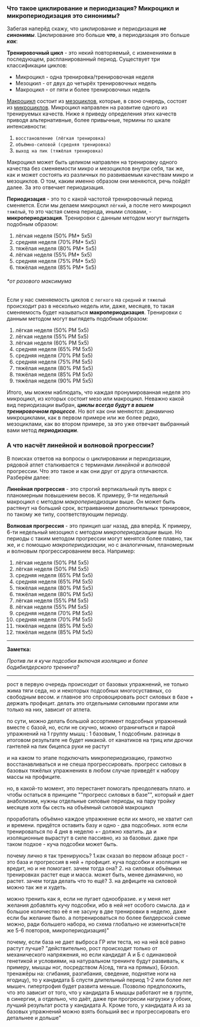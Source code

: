 ### Что такое циклирование и периодизация? Микроцикл и микропериодизация это синонимы?
 Забегая наперёд скажу, что циклирование и периодизация ***не синонимы***. Циклирование это больше ***что***, а периодизация это больше ***как***:


**Тренировочный цикл** - это некий повторяемый, с изменениями в последующем, распланированный период. 
Существует три классификации циклов:

- Микроцикл - одна тренировка/тренировочная неделя 
- Мезоцкил - от двух до четырёх тренировочных недель 
- Макроцикл - от пяти и более тренировочных недель

<u>Макроцикл</u> состоит из <u>мезоциклов</u>, которые, в свою очередь, состоят из <u>микроциклов</u>. 
Микроцикл направлен на развитие одного из тренируемых качеств. 
Ниже я приведу определения этих качеств приводя альтернативные, более привычные, термины по шкале интенсивности:
 
1. `восстановление (лёгкая тренировка)`
2. `объёмно-силовой (средняя тренировка)` 
3. `выход на пик (тяжёлая тренировка)` 

Макроцикл может быть целиком направлен 
на тренировку одного качества без сменяемости микро и мезоциклов внутри себя, так же, как и может состоять из различных по развиваемым качествам микро и мезоциклов. О том, каким именно образом они меняются, речь пойдёт далее. За это отвечает периодизация.

**Периодизация** - это то с какой частотой тренировочный период сменяется. 
Если мы делаем микроцикл `лёгкий`, а после него микроцикл `тяжёлый`, то это частая смена периода, 
иными словами, - **микропериодизация**. 
Тренировки с данным методом  могут выглядеть подобным образом:
1. лёгкая неделя (50% PM* 5х5)
2. средняя неделя (70% РМ* 5х5)
3. тяжёлая неделя (80% РМ* 5х5)
4. лёгкая неделя (55% PM* 5х5)
5. средняя неделя (75% РМ* 5х5)
6. тяжёлая неделя (85% РМ* 5х5)
###### *от разового максимума

Если у нас сменяемость циклов с `легкого` на `средний` и `тяжелый` происходит раз в несколько недель или, даже, месяцев, то такая сменяемость будет называться **макропериодизация**.
Тренировки с данным методом  могут выглядеть подобным образом:
1. лёгкая неделя (50% РМ 5х5)
2. лёгкая неделя (55% РМ 5х5)
3. лёгкая неделя (60% РМ 5х5)
4. средняя неделя (65% РМ 5х5)
5. средняя неделя (70% РМ 5х5)
6. средняя неделя (75% РМ 5х5)
7. тяжёлая неделя (80% РМ 5х5)
8. тяжёлая неделя (85% РМ 5х5)
9. тяжёлая неделя (90% РМ 5х5)

Итого, мы можем наблюдать, что каждая пронумированная неделя это микроцикл, из которых состоит мезо или макроцикл. Неважно какой вид периодизации выбран, ***циклы всегда будут в вашем тренировочном процессе***. Но вот как они меняются: динамично микроциклами, как в первом примере или же более редко, мезоциклами, как во втором примере, за это уже отвечает выбранный вами метод ***периодизации***. 


### А что насчёт линейной и волновой прогрессии?
В поисках ответов на вопросы о циклировании и периодизации, рядовой атлет сталкивается с терминами *линейной* и *волновой* прогрессии.
Что это такое и как они друг от друга отличаются. Разберём далее:        

**Линейная прогрессия** - это строгий вертикальный путь вверх с планомерным повышением весов. К примеру, 9-ти недельный макроцикл с методом *макропериодизации* выше. Он может быть растянут на больший срок, встраиванием дополнительных тренировок, по такому же типу, соответствующим периоду.

**Волновая прогрессия** - это принцип шаг назад, два вперёд. К примеру, 6-ти недельный мезоцикл с методом *микропериодизации* выше. Но периоды с таким методом прогрессии могут менятся более плавно, так же, и с помощью *макропериодизации*, но с аналогичным, планомерным и волновым прогрессированием веса. Например:
1. лёгкая неделя (50% РМ 5х5)
2. лёгкая неделя (50% РМ 5х5)
3. средняя неделя (65% РМ 5х5)
4. средняя неделя (65% РМ 5х5)
5. тяжёлая неделя (80% РМ 5х5)
6. тяжёлая неделя (80% РМ 5х5)
7. лёгкая неделя (55% РМ 5х5)
8. лёгкая неделя (55% РМ 5х5)
9. средняя неделя (70% РМ 5х5)
10. средняя неделя (70% РМ 5х5)
11. тяжёлая неделя (85% РМ 5х5)
12. тяжёлая неделя (85% РМ 5х5)




---
**Заметка:**

*Против ли я кучи подсобки включая изоляцию и более бодибилдерского тренинга?*

---

рост в первую очередь происходит от базовых упражнений, не только жима тяги седа, но и некоторых подсобных многосуставных, со свободным весом.
и главное это спровоцировать рост силовых в базе + держать профицит. делать это отдельными силовыми прогами или только на них, зависит от атлета.

по сути, можно делать большой ассортимент подсобных упражнений вместе с базой, но, если не скучно, можно ограничиться и парой упражнений на 1 группу мышц :
1 базовым, 1 подсобным. разницы в итоговом результате не будет никакой. от канатиков на триц или дрочки гантелей на пик бицепса руки не растут

и на каком то этапе подключать микропериодизацию, грамотно восстанавливаться и не спеша прогрессировать. 
прогресс силовых в базовых тяжёлых упражнениях в любом случае приведёт к набору массы на профиците.

но, в какой-то момент, это перестанет помогать преодолевать плато. и чтобы остаться в принципе ""прогресс силовых в базе"", который и дает анаболизим, 
нужны отдельные силовые периоды, на пару тройку месяцев хотя бы сесть на объёмный силовой макроцикл

проработать объёмно каждое упражнение если их много, не хватит сил и времени. придётся оставить базу и одно - два подсобных. хотя если тренироваться 
по 4 дня в неделю +- должно хватить. да и изоляционные вырастут в силе пассивно, из за базовых. даже при таком подхое - куча подсобки может быть. 

почему лично я так тренируюсь?
1.как сказал во первом абзаце рост - это база и прогрессия в ней + профицит. куча подсобки и изоляция не вредит, но и не помогает. зачем тогда она?
2. на силовых объёмных тренировках растет еще и масса. может быть, менее динамично, но растет. зачем тогда делать что то ещё? 
3. на дефиците на силовой можно так же и худеть.

можно тренить как я, если не пугает однообразие. и у меня нет желания добавлять кучу подсобки, ибо в ней нет особого смысла. 
да и большое количество её я не засуну в две тренировки в неделю, даже если бы желание было. а потренироваться по более билдерской схеме можно, ради большего набора, 
но схема глобально не измениться(те же 5-6 повторов, микропериодизация)"

почему, если база не дает выброса ГР или теста, но на ней всё равно растут лучше?
"действительно, рост происходит только от механического напряжения, но если кандидат А и Б с одинаковой генетикой и условиями, на натуральном тренинге будут развивать, к примеру, мышцы
ног, посредством А(сед, тяга на прямых), Б(изол. тренажёры на: сгибания, разгибания, сведение, поднятие ноги на ягодицу), то у кандидата Б спустя длительный период 1-2 или более лет мышеч. гипертрофия будет развита меньше.
Позволю предположить, что это зависит от того, что у кандидата Б мышцы работают не в группе, в синергии, а отдельно, что даёт, даже при прогресии нагрузки у обоих, лучший результат роста у кандидата А.
Кроме того, у кандидата А из за базовых упражнений можно взять больший вес и прогрессировать его детальнее и дольше"

































































































































































































































































































































































































































































































































































































































































































































































































































































































































































































































